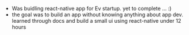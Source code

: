 - Was buidling react-native app for Ev startup. yet to complete ... :)
- the goal was to build an app without knowing anything about app dev. learned through docs and build a small ui using react-native under 12 hours
